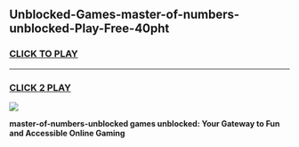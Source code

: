 
## Unblocked-Games-master-of-numbers-unblocked-Play-Free-40pht
<h3>
<a href="https://premium76.site?title=master-of-numbers-unblocked&ref=23A">CLICK TO PLAY</a></h3>
<hr>

<h3>
<a href="https://premium76.site?title=master-of-numbers-unblocked&ref=23A">CLICK 2 PLAY</a>
  
</h3>

<a href="https://premium76.site?title=master-of-numbers-unblocked&ref=23A"><img src="https://clearcache.store/games.png"></a>


**master-of-numbers-unblocked games unblocked: Your Gateway to Fun and Accessible Online Gaming**
